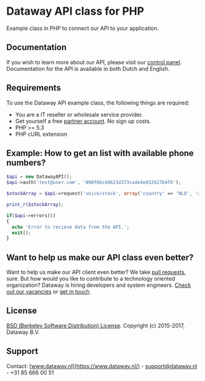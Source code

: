 # Dataway API class for PHP #
Example class in PHP to connect our API to your application.

## Documentation ##
If you wish to learn more about our API, please visit our [control panel](https://portal.dataway.nl/). Documentation for the API is available in both Dutch and English.

## Requirements ##
To use the Dataway API example class, the following things are required:
+ You are a IT reseller or wholesale service provider.
+ Get yourself a free [partner account](https://www.dataway.nl/partners). No sign up costs.
+ PHP >= 5.3
+ PHP cURL extension

## Example: How to get an list with available phone numbers? ##
```php
$api = new DatawayAPI();
$api->auth('test@user.com', '098f6bcd4621d373cade4e832627b4f6');

$stockArray = $api->request('voice/stock', array('country' => 'NLD', 'area' => 'Rotterdam'));

print_r($stockArray);

if($api->errors())
{
  echo 'Error to recieve data from the API.';
  exit();
}
```

## Want to help us make our API class even better? ##
Want to help us make our API client even better? We take [pull requests](https://github.com/dataway-nl/dataway-api-php/pulls), sure. But how would you like to contribute to a technology oriented organization? Dataway is hiring developers and system engineers. [Check out our vacancies](https://www.dataway.nl/vacatures) or [get in touch](mailto:jobs@dataway.nl).

## License ##
[BSD (Berkeley Software Distribution) License](https://opensource.org/licenses/bsd-license.php).
Copyright (c) 2015-2017, Dataway B.V.

## Support ##
Contact: [www.dataway.nl](https://www.dataway.nl/) - support@dataway.nl - +31 85 666 00 51
